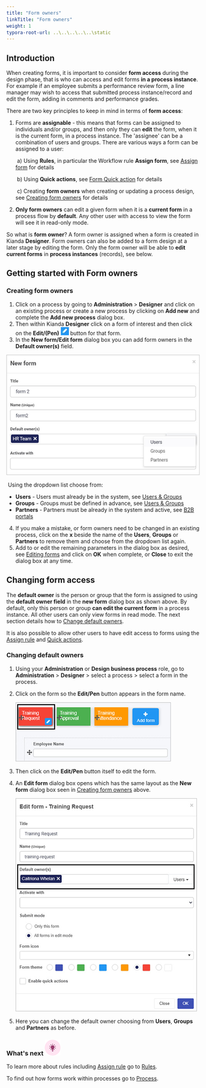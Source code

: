 ```yaml
---
title: "Form owners"
linkTitle: "Form owners"
weight: 1
typora-root-url: ..\..\..\..\..\static
---
```


## Introduction

When creating forms, it is important to consider **form access** during the design phase, that is who can access and edit forms **in a process instance**. For example if an employee submits a performance review form, a line manager may wish to access that submitted process instance/record and edit the form, adding in comments and performance grades. 

There are two key principles to keep in mind in terms of **form access**:

1. Forms are **assignable** - this means that forms can be assigned to individuals and/or groups, and then only they can **edit** the form, when it is the current form, in a process instance. The 'assignee' can be a combination of users and groups. There are various ways a form can be assigned to a user: 

   ​	a) Using **Rules**, in particular the Workflow rule **Assign form**, see [Assign form](/docs/platform/rules/workflow/assign-form/) for details 

   ​	b) Using **Quick actions**, see [Form Quick action](/docs/platform/application-designer/forms/form-quick-action/) for details

   ​	c) Creating **form owners** when creating or updating a process design, see [Creating form owners](#creating-form-owners) for details

2. **Only form owners** can edit a given form when it is a **current form** in a process flow by **default**. Any other user with access to view the form will see it in read-only mode.

So what is **form owner**? A form owner is assigned when a form is created in Kianda **Designer**. Form owners can also be added to a form design at a later stage by editing the form. Only the form owner will be able to **edit current forms** in **process instances** (records), see below.

## Getting started with Form owners

### Creating form owners

1. Click on a process by going to **Administration** > **Designer** and click on an existing process or create a new process by clicking on **Add new** and complete the **Add new process** dialog box.
2. Then within Kianda **Designer** click on a form of interest and then click on the **Edit/(Pen)** ![Edit/Pen button](/images/penicon.png) button for that form.
3. In the **New form/Edit form** dialog box you can add form owners in the **Default owner(s)** field. 

 ![Partner account details attributes](/images/new-form-owners.jpg)

​	Using the dropdown list choose from:

- **Users** - Users must already be in the system, see [Users & Groups](/docs/platform/administration/users/)
- **Groups** - Groups must be defined in advance, see [Users & Groups](/docs/platform/administration/users/)
- **Partners** - Partners must be already in the system and active, see [B2B portals](/docs/platform/administration/b2b-portals/)

4. If you make a mistake, or form owners need to be changed in an existing process, click on the **x** beside the name of the **Users**, **Groups** or **Partners** to remove them and choose from the dropdown list again.
5. Add to or edit the remaining parameters in the dialog box as desired, see [Editing forms](/docs/platform/application-designer/designer/#editing-forms) and click on **OK** when complete, or **Close** to exit the dialog box at any time.

## Changing form access

The **default owner** is the person or group that the form is assigned to using the **default owner field** in the **new form** dialog box  as shown above. By default, only this person or group **can edit the current form** in a process instance. All other users can only view forms in read mode. The next section details how to [Change default owners](#changing-default-owners).

It is also possible to allow other users to have edit access to forms using the [Assign rule](/docs/platform/rules/workflow/assign-form/) and [Quick actions](/docs/platform/application-designer/forms/form-quick-action/). 

### Changing default owners

1. Using your **Administration** or **Design business process** role, go to **Administration** > **Designer** > select a process > select a form in the process. 

2. Click on the form so the **Edit/Pen** button appears in the form name. 

   ![Select form to edit](/images/select-form-to-edit.jpg)

3. Then click on the **Edit/Pen** button itself to edit the form. 

4. An **Edit form** dialog box opens which has the same layout as the **New form** dialog box seen in [Creating form owners](#creating-form-owners) above.

   ![Edit form dialog box](/images/edit-form-dialog-box.jpg)

5. Here you can change the default owner choosing from **Users**, **Groups** and **Partners** as before.



### What's next  ![Idea icon](/images/18.png) ###

To learn more about rules including [Assign rule](/docs/platform/rules/workflow/assign-form/) go to [Rules](/docs/platform/rules/).

To find out how forms work within processes go to [Process](/docs/platform/application-designer/process/).

